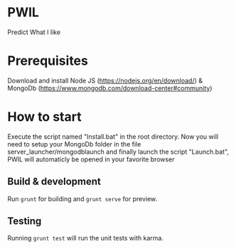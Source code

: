# PWIL

Predict What I like

# Prerequisites

Download and install Node JS (https://nodejs.org/en/download/) & MongoDb (https://www.mongodb.com/download-center#community)

# How to start

Execute the script named "Install.bat" in the root directory.
Now you will need to setup your MongoDb folder in the file server_launcher/mongodblaunch
and finally launch the script "Launch.bat", PWIL will automaticly be opened in your favorite browser

## Build & development

Run `grunt` for building and `grunt serve` for preview.

## Testing

Running `grunt test` will run the unit tests with karma.

